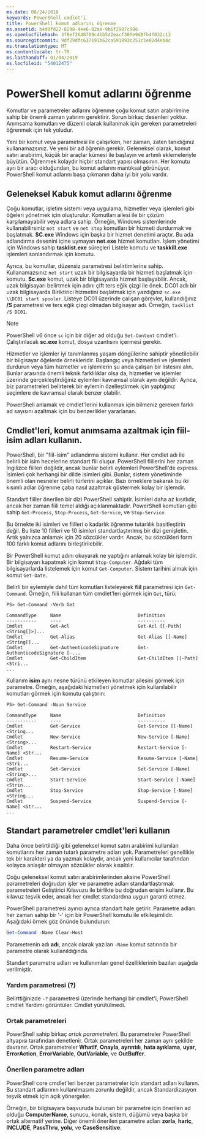 ```yaml
---
ms.date: 08/24/2018
keywords: PowerShell cmdlet'i
title: PowerShell komut adlarını öğrenme
ms.assetid: b4d0fd22-8298-4ee6-82ae-9b6f2907c986
ms.openlocfilehash: 3f8ef2648709c4bb5d2eacf30fe9d8fb4f032c13
ms.sourcegitcommit: 9df29dfc637191b62ca591893c251c1e02d4eb4c
ms.translationtype: MT
ms.contentlocale: tr-TR
ms.lasthandoff: 01/04/2019
ms.locfileid: "54012475"
---
```

# <a name="learning-powershell-command-names"></a>PowerShell komut adlarını öğrenme

Komutlar ve parametreler adlarını öğrenme çoğu komut satırı arabirimine sahip bir önemli zaman yatırımı gerektirir. Sorun birkaç desenleri yoktur. Anımsama komutları ve düzenli olarak kullanmak için gereken parametreleri öğrenmek için tek yoludur.

Yeni bir komut veya parametresi ile çalışırken, her zaman, zaten tanıdığınız kullanamazsınız. Ve yeni bir ad öğrenin gerekir. Geleneksel olarak, komut satırı arabirimi, küçük bir araçlar kümesi ile başlayın ve artımlı eklemeleriyle büyütün. Öğrenmek kolaydır hiçbir standart yapısı olmasının.
Her komutu ayrı bir aracı olduğundan, bu komut adlarını mantıksal görünüyor. PowerShell komut adlarını başa çıkmanın daha iyi bir yolu vardır.

## <a name="learning-command-names-in-traditional-shells"></a>Geleneksel Kabuk komut adlarını öğrenme

Çoğu komutlar, işletim sistemi veya uygulama, hizmetler veya işlemleri gibi öğeleri yönetmek için oluşturulur. Komutları ailesi ile bir çözüm karşılamayabilir veya adlara sahip. Örneğin, Windows sistemlerinde kullanabilirsiniz `net start` ve `net stop` komutları bir hizmeti durdurmak ve başlatmak. **SC.exe** Windows için başka bir hizmet denetimi araçtır. Bu ada adlandırma desenini içine uymayan **net.exe** hizmet komutları. İşlem yönetimi için Windows sahip **tasklist.exe** süreçleri Listele komutu ve **taskkill.exe** işlemleri sonlandırmak için komutu.

Ayrıca, bu komutlar, düzensiz parametresi belirtimlerine sahip. Kullanamazsınız `net start` uzak bir bilgisayarda bir hizmeti başlatmak için komutu. **Sc.exe** komut, uzak bir bilgisayarda hizmet başlayabilir. Ancak, uzak bilgisayarı belirtmek için adını çift ters eğik çizgi ile önek. DC01 adlı bir uzak bilgisayarda Biriktirici hizmetini başlatmak için yazdığınız `sc.exe \\DC01 start spooler`.
Listeye DC01 üzerinde çalışan görevler, kullandığınız **/S** parametresi ve ters eğik çizgi olmadan bilgisayar adı. Örneğin, `tasklist /S DC01`.

> [!NOTE]
> PowerShell v6 önce `sc` için bir diğer ad olduğu `Set-Content` cmdlet'i. Çalıştırılacak **sc.exe** komut, dosya uzantısını içermesi gerekir.

Hizmetler ve işlemler iyi tanımlanmış yaşam döngülerine sahiptir yönetilebilir bir bilgisayar öğelerde örnekleridir. Başlangıç veya hizmetleri ve işlemleri durdurun veya tüm hizmetler ve işlemlerin şu anda çalışan bir listesini alın. Bunlar arasında önemli teknik farklılıklar olsa da, hizmetler ve işlemler üzerinde gerçekleştirdiğiniz eylemleri kavramsal olarak aynı değildir. Ayrıca, biz parametreleri belirterek bir eylemin özelleştirmek için yaptığınız seçimlere de kavramsal olarak benzer olabilir.

PowerShell anlamak ve cmdlet'lerini kullanmak için bilmeniz gereken farklı ad sayısını azaltmak için bu benzerlikler yararlanan.

## <a name="cmdlets-use-verb-noun-names-to-reduce-command-memorization"></a>Cmdlet'leri, komut anımsama azaltmak için fiil-isim adları kullanın.

PowerShell, bir "fiil-isim" adlandırma sistemi kullanır. Her cmdlet adı ile belirli bir isim hecelerine standart fiil oluşur. PowerShell fiillerini her zaman İngilizce fiilleri değildir, ancak bunlar belirli eylemleri PowerShell'de express. İsimleri çok herhangi bir dilde isimleri gibi. Bunlar, sistem yönetiminde önemli olan nesneler belirli türlerini açıklar. Bazı örneklere bakarak bu iki kısımlı adlar öğrenme çaba nasıl azaltmak göstermek kolay bir işlemdir.

Standart fiiller önerilen bir dizi PowerShell sahiptir. İsimleri daha az kısıtlıdır, ancak her zaman fiili temel aldığı açıklanmaktadır. PowerShell komutları gibi sahip `Get-Process`, `Stop-Process`, `Get-Service`, ve `Stop-Service`.

Bu örnekte iki isimleri ve fiilleri o kadarlık öğrenme tutarlılık basitleştirin değil. Bu liste 10 fiilleri ve 10 isimleri standartlaştırılmış bir dizi genişletin. Artık yalnızca anlamak için 20 sözcükler vardır.
Ancak, bu sözcükleri form 100 farklı komut adlarını birleştirilebilir.

Bir PowerShell komut adını okuyarak ne yaptığını anlamak kolay bir işlemdir. Bir bilgisayarı kapatmak için komut `Stop-Computer`. Ağdaki tüm bilgisayarlarda listelemek için komut `Get-Computer`. Sistem tarihini almak için komut `Get-Date`.

Belirli bir eylemiyle dahil tüm komutları listeleyerek **fiil** parametresi için `Get-Command`. Örneğin, fiili kullanan tüm cmdlet'leri görmek için `Get`, türü:

```
PS> Get-Command -Verb Get

CommandType     Name                            Definition
-----------     ----                            ----------
Cmdlet          Get-Acl                         Get-Acl [[-Path] <String[]>]...
Cmdlet          Get-Alias                       Get-Alias [[-Name] <String[]...
Cmdlet          Get-AuthenticodeSignature       Get-AuthenticodeSignature [-...
Cmdlet          Get-ChildItem                   Get-ChildItem [[-Path] <Stri...
...
```

Kullanım **isim** aynı nesne türünü etkileyen komutlar ailesini görmek için parametre. Örneğin, aşağıdaki hizmetleri yönetmek için kullanılabilir komutları görmek için komutu çalıştırın:

```
PS> Get-Command -Noun Service

CommandType     Name                            Definition
-----------     ----                            ----------
Cmdlet          Get-Service                     Get-Service [[-Name] <String...
Cmdlet          New-Service                     New-Service [-Name] <String>...
Cmdlet          Restart-Service                 Restart-Service [-Name] <Str...
Cmdlet          Resume-Service                  Resume-Service [-Name] <Stri...
Cmdlet          Set-Service                     Set-Service [-Name] <String>...
Cmdlet          Start-Service                   Start-Service [-Name] <Strin...
Cmdlet          Stop-Service                    Stop-Service [-Name] <String...
Cmdlet          Suspend-Service                 Suspend-Service [-Name] <Str...
...
```

## <a name="cmdlets-use-standard-parameters"></a>Standart parametreler cmdlet'leri kullanın

Daha önce belirtildiği gibi geleneksel komut satırı arabirimi kullanılan komutlarını her zaman tutarlı parametre adları yok. Parametreleri genellikle tek bir karakteri ya da yazmak kolaydır, ancak yeni kullanıcılar tarafından kolayca anlaşılır olmayan sözcükler olarak kısaltılır.

Çoğu geleneksel komut satırı arabirimlerinden aksine PowerShell parametreleri doğrudan işler ve parametre adları standartlaştırmak parametreleri Geliştirici Kılavuzu ile birlikte bu doğrudan erişim kullanır. Bu kılavuz teşvik eder, ancak her cmdlet standardına uygun garanti etmez.

PowerShell parametresi ayırıcı ayrıca standart hale getirir. Parametre adları her zaman sahip bir '-' için bir PowerShell komutu ile etkileşimlidir. Aşağıdaki örnek göz önünde bulundurun:

```powershell
Get-Command -Name Clear-Host
```

Parametrenin adı **adı**, ancak olarak yazılan `-Name` komut satırında bir parametre olarak kullanıldığında.

Standart parametre adları ve kullanımları genel özelliklerinin bazıları aşağıda verilmiştir.

### <a name="the-help-parameter-"></a>Yardım parametresi (?)

Belirttiğinizde `-?` parametresi üzerinde herhangi bir cmdlet'i, PowerShell cmdlet Yardımı görüntüler.
Cmdlet yürütülmedi.

### <a name="common-parameters"></a>Ortak parametreleri

PowerShell sahip birkaç *ortak parametreleri*. Bu parametreler PowerShell altyapısı tarafından denetlenir. Ortak parametreleri her zaman aynı şekilde davranır. Ortak parametreler **WhatIf**, **Onayla**, **ayrıntılı**, **hata ayıklama**, **uyar**, **ErrorAction**, **ErrorVariable**, **OutVariable**, ve **OutBuffer**.

### <a name="recommended-parameter-names"></a>Önerilen parametre adları

PowerShell core cmdlet'leri benzer parametreler için standart adları kullanın. Bu standart adlarının kullanılmasını zorunlu değildir, ancak Standardizasyon teşvik etmek için açık yönergeler.

Örneğin, bir bilgisayara başvuruda bulunan bir parametre için önerilen ad olduğu **ComputerName**, sunucu, konak, sistem, düğümü veya başka bir ortak alternatif yerine. Diğer önemli önerilen parametre adları **zorla**, **hariç**, **INCLUDE**, **PassThru**, **yolu**, ve **CaseSensitive**.
